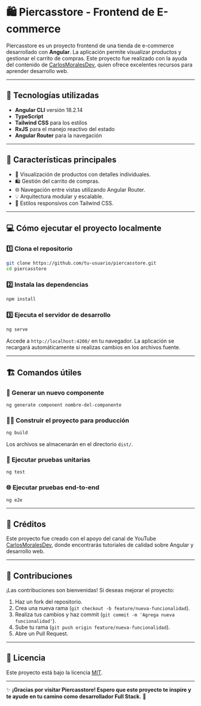 # 🛍️ Piercasstore - Frontend de E-commerce

Piercasstore es un proyecto frontend de una tienda de e-commerce desarrollado con **Angular**. La aplicación permite visualizar productos y gestionar el carrito de compras. Este proyecto fue realizado con la ayuda del contenido de [CarlosMoralesDev](https://www.youtube.com/@CarlosMoralesDev), quien ofrece excelentes recursos para aprender desarrollo web.

---

## 🚀 Tecnologías utilizadas

- **Angular CLI** versión 18.2.14
- **TypeScript**
- **Tailwind CSS** para los estilos
- **RxJS** para el manejo reactivo del estado
- **Angular Router** para la navegación

---

## 🎯 Características principales

- 🛒 Visualización de productos con detalles individuales.
- 🛍️ Gestión del carrito de compras.
- 🌐 Navegación entre vistas utilizando Angular Router.
- 💡 Arquitectura modular y escalable.
- 🎨 Estilos responsivos con Tailwind CSS.

---

## 💻 Cómo ejecutar el proyecto localmente

### 1️⃣ Clona el repositorio
```bash
git clone https://github.com/tu-usuario/piercasstore.git
cd piercasstore
```

### 2️⃣ Instala las dependencias
```bash
npm install
```

### 3️⃣ Ejecuta el servidor de desarrollo
```bash
ng serve
```
Accede a `http://localhost:4200/` en tu navegador. La aplicación se recargará automáticamente si realizas cambios en los archivos fuente.

---

## 🏗️ Comandos útiles

### 🔨 Generar un nuevo componente
```bash
ng generate component nombre-del-componente
```

### 🏃‍♂️ Construir el proyecto para producción
```bash
ng build
```
Los archivos se almacenarán en el directorio `dist/`.

### 🧪 Ejecutar pruebas unitarias
```bash
ng test
```

### 🌐 Ejecutar pruebas end-to-end
```bash
ng e2e
```

---

## 🌟 Créditos

Este proyecto fue creado con el apoyo del canal de YouTube [CarlosMoralesDev](https://www.youtube.com/@CarlosMoralesDev), donde encontrarás tutoriales de calidad sobre Angular y desarrollo web.

---

## 🙌 Contribuciones

¡Las contribuciones son bienvenidas! Si deseas mejorar el proyecto:

1. Haz un fork del repositorio.
2. Crea una nueva rama (`git checkout -b feature/nueva-funcionalidad`).
3. Realiza tus cambios y haz commit (`git commit -m 'Agrega nueva funcionalidad'`).
4. Sube tu rama (`git push origin feature/nueva-funcionalidad`).
5. Abre un Pull Request.

---

## 📄 Licencia

Este proyecto está bajo la licencia [MIT](LICENSE).

---

✨ **¡Gracias por visitar Piercasstore! Espero que este proyecto te inspire y te ayude en tu camino como desarrollador Full Stack.** 🚀

